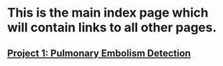 # This is the main index page which will contain links to all other pages.



## [Project 1: Pulmonary Embolism Detection](/pe_detection.md)
